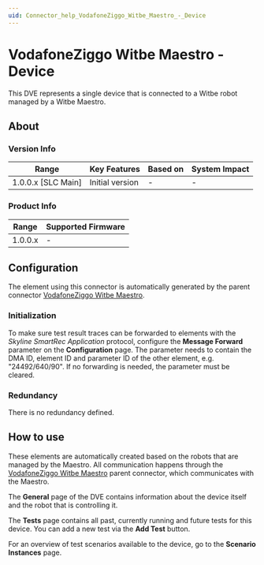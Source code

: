 ```yaml
---
uid: Connector_help_VodafoneZiggo_Witbe_Maestro_-_Device
---
```


# VodafoneZiggo Witbe Maestro - Device

This DVE represents a single device that is connected to a Witbe robot managed by a Witbe Maestro.

## About

### Version Info

| Range                | Key Features     | Based on     | System Impact     |
|----------------------|------------------|--------------|-------------------|
| 1.0.0.x \[SLC Main\] | Initial version  | \-           | \-                |

### Product Info

| Range     | Supported Firmware     |
|-----------|------------------------|
| 1.0.0.x   | \-                     |

## Configuration

The element using this connector is automatically generated by the parent connector [VodafoneZiggo Witbe Maestro](xref:Connector_help_VodafoneZiggo_Witbe_Maestro).

### Initialization

To make sure test result traces can be forwarded to elements with the *Skyline SmartRec Application* protocol, configure the **Message Forward** parameter on the **Configuration** page. The parameter needs to contain the DMA ID, element ID and parameter ID of the other element, e.g. "24492/640/90". If no forwarding is needed, the parameter must be cleared.

### Redundancy

There is no redundancy defined.

## How to use

These elements are automatically created based on the robots that are managed by the Maestro. All communication happens through the [VodafoneZiggo Witbe Maestro](xref:Connector_help_VodafoneZiggo_Witbe_Maestro) parent connector, which communicates with the Maestro.

The **General** page of the DVE contains information about the device itself and the robot that is controlling it.

The **Tests** page contains all past, currently running and future tests for this device. You can add a new test via the **Add Test** button.

For an overview of test scenarios available to the device, go to the **Scenario** **Instances** page.
